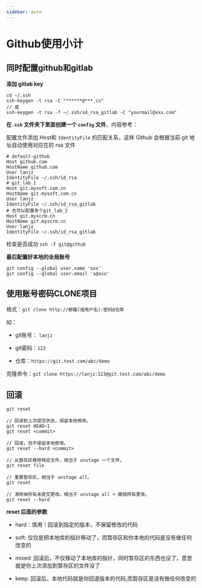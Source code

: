 ```yaml
---
sidebar: auto
---
```


# Github使用小计

## 同时配置github和gitlab

**添加 gitlab key**

```
cd ~/.ssh
ssh-keygen -t rsa -C "******@***.cn"
// 或
ssh-keygen -t rsa -f ~/.ssh/id_rsa_gitlab -C "yourmail@xxx.com"
```

**在`.ssh` 文件夹下里面创建一个 `config` 文件**，内容参考：

配置文件添加 Host和 `IdentityFile` 的匹配关系，这样 Github 会根据当前 git 地址自动使用对应在的 rsa 文件

```
# default-github                                                                       
Host github.com
HostName github.com
User lanjz
IdentityFile ~/.ssh/id_rsa
# git_lab_1                                                                         
Host git.mysoft.com.cn
HostName git.mysoft.com.cn
User lanjz
IdentityFile ~/.ssh/id_rsa_gitlab
# 也可以配置多个git_lab_2
Host git.myscrm.cn
HostName git.myscrm.cn
User lanjz
IdentityFile ~/.ssh/id_rsa_gitlab                               
```

检查是否成功 `ssh -T git@github`

**最后配置好本地的全局账号**
   
```
git config --global user.name 'xxx'
git config --global user.email 'x@xxx'
```

## 使用账号密码CLONE项目

格式：`git clone http://邮箱(或用户名):密码@仓库`

如：

- git账号： `lanjz`

- git密码：`123`

- 仓库：`https://git.test.com/abc/demo`

克隆命令：`git clone https://lanjz:123@git.test.com/abc/demo`

## 回滚

`git reset`

```
// 回滚到上次提交状态，保留本地修改。
git reset HEAD~1
git reset <commit>

// 回滚，但不保留本地修改。
git reset --hard <commit>

// 从暂存区移除特定文件，相当于 unstage 一个文件。
git reset file

// 重置暂存区，相当于 unstage all。
git reset

// 清除掉所有未提交更改。相当于 unstage all + 撤销所有更改。
git reset --hard
```

**reset 后面的参数**

- hard：慎用！回滚到指定的版本，不保留修改的代码

- soft: 仅仅是把本地库的指针移动了，而暂存区和你本地的代码是没有做任何改变的

- mixed: 回滚后，不仅移动了本地库的指针，同时暂存区的东西也没了，意思就是你上次添加到暂存区的文件没了

- keep: 回滚后，本地代码就是你回退版本的代码,而暂存区是没有做任何改变的
